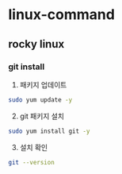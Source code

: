 # linux-command
## rocky linux
### git install
1. 패키지 업데이트
```bash
sudo yum update -y
```
2. git 패키지 설치
```bash
sudo yum install git -y
```
3. 설치 확인
```bash
git --version
```
